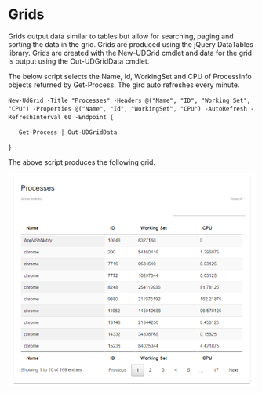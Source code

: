 # Grids

Grids output data similar to tables but allow for searching, paging and sorting the data in the grid. Grids are produced using the jQuery DataTables library. Grids are created with the New-UDGrid cmdlet and data for the grid is output using the Out-UDGridData cmdlet.

The below script selects the Name, Id, WorkingSet and CPU of ProcessInfo objects returned by Get-Process. The gird auto refreshes every minute. 

` New-UdGrid -Title "Processes" -Headers @("Name", "ID", "Working Set", "CPU") -Properties @("Name", "Id", "WorkingSet", "CPU") -AutoRefresh -RefreshInterval 60 -Endpoint {
`

`    Get-Process | Out-UDGridData
`

`}`

The above script produces the following grid.

![](/assets/new-grid-example.png)

